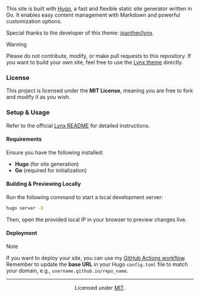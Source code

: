 This site is built with [Hugo](https://gohugo.io/), a fast and flexible static site generator written in Go. It enables easy content management with Markdown and powerful customization options.  

Special thanks to the developer of this theme: [jpanther/lynx](https://github.com/jpanther/lynx/).  

> [!WARNING]  
> Please do not contribute, modify, or make pull requests to this repository. If you want to build your own site, feel free to use the [Lynx theme](https://themes.gohugo.io/themes/lynx/) directly.  

### License  
This project is licensed under the **MIT License**, meaning you are free to fork and modify it as you wish.  

### Setup & Usage  
Refer to the official [Lynx README](https://github.com/jpanther/lynx?tab=readme-ov-file#lynx) for detailed instructions.  

#### Requirements  
Ensure you have the following installed:  
- **Hugo** (for site generation)  
- **Go** (required for initialization)  

#### Building & Previewing Locally  
Run the following command to start a local development server:  

```bash
hugo server -D
```  

Then, open the provided local IP in your browser to preview changes live.  

#### Deployment  
> [!NOTE]  
> If you want to deploy your site, you can use my [GitHub Actions workflow](https://github.com/harilvfs/links/blob/main/.github/workflows/hugo.yml).  
> Remember to update the **base URL** in your Hugo `config.toml` file to match your domain, e.g., `username.github.io/repo_name`.  

---

<div align="center">  

Licensed under [MIT](https://github.com/harilvfs/links/blob/main/LICENSE).  
</div>  
